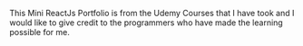 This Mini ReactJs Portfolio is from the Udemy Courses that I have took and I would like to give credit to the programmers who have made
the learning possible for me.
